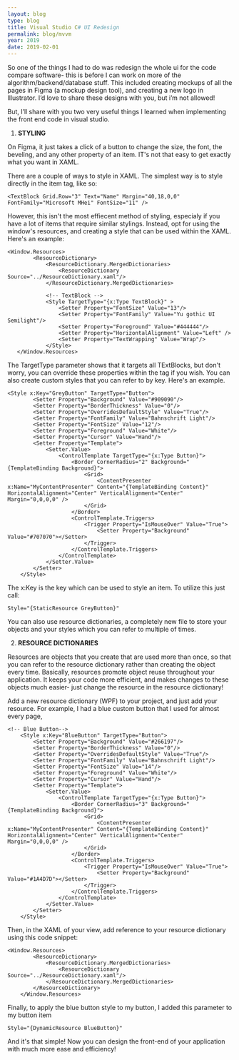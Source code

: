 ```yaml
---
layout: blog
type: blog
title: Visual Studio C# UI Redesign
permalink: blog/mvvm
year: 2019
date: 2019-02-01
---
```


So one of the things I had to do was redesign the whole ui for the code compare software- this is before I can work on more of the algorithm/backend/database stuff. This included creating mockups of all the pages in Figma (a mockup design tool), and creating a new logo in Illustrator. I’d love to share these designs with you, but i’m not allowed!

But, I’ll share with you two very useful things I learned when implementing the front end code in visual studio.


1. **STYLING**

On Figma, it just takes a click of a button to change the size, the font, the beveling, and any other property of an item. IT's not that easy to get exactly what you want in XAML.

There are a couple of ways to style in XAML. The simplest way is to style directly in the item tag, like so:

```
<TextBlock Grid.Row="3" Text="Name" Margin="40,18,0,0" FontFamily="Microsoft MHei" FontSize="11" />
```

However, this isn't the most effiecent method of styling, especialy if you have a lot of items that require similar stylings.
Instead, opt for using the window's resources, and creating a style that can be used within the XAML.
Here's an example:

```
<Window.Resources>
        <ResourceDictionary>
            <ResourceDictionary.MergedDictionaries>
                <ResourceDictionary Source="../ResourceDictionary.xaml"/>
            </ResourceDictionary.MergedDictionaries>

            <!-- TextBlock -->
            <Style TargetType="{x:Type TextBlock}" >
                <Setter Property="FontSize" Value="13"/>
                <Setter Property="FontFamily" Value="Yu gothic UI Semilight"/>
                <Setter Property="Foreground" Value="#444444"/>
                <Setter Property="HorizontalAlignment" Value="Left" />
                <Setter Property="TextWrapping" Value="Wrap"/>
            </Style>
   </Window.Resources>
```

The TargetType parameter shows that it targets all TExtBlocks, but don't worry, you can override these properties within the tag if you wish.
You can also create custom styles that you can refer to by key. Here's an example.

```
<Style x:Key="GreyButton" TargetType="Button">
        <Setter Property="Background" Value="#909090"/>
        <Setter Property="BorderThickness" Value="0"/>
        <Setter Property="OverridesDefaultStyle" Value="True"/>
        <Setter Property="FontFamily" Value="Bahnschrift Light"/>
        <Setter Property="FontSize" Value="12"/>
        <Setter Property="Foreground" Value="White"/>
        <Setter Property="Cursor" Value="Hand"/>
        <Setter Property="Template">
            <Setter.Value>
                <ControlTemplate TargetType="{x:Type Button}">
                    <Border CornerRadius="2" Background="{TemplateBinding Background}">
                        <Grid>
                            <ContentPresenter x:Name="MyContentPresenter" Content="{TemplateBinding Content}" HorizontalAlignment="Center" VerticalAlignment="Center" Margin="0,0,0,0" />
                        </Grid>
                    </Border>
                    <ControlTemplate.Triggers>
                        <Trigger Property="IsMouseOver" Value="True">
                            <Setter Property="Background" Value="#707070"></Setter>
                        </Trigger>
                    </ControlTemplate.Triggers>
                </ControlTemplate>
            </Setter.Value>
        </Setter>
    </Style>
```

The x:Key is the key which can be used to style an item. To utilize this just call:
```
Style="{StaticResource GreyButton}"
```

You can also use resource dictionaries, a completely new file to store your objects and your styles which you can refer to multiple of times.


2. **RESOURCE DICTIONARIES**

Resources are objects that you create that are used more than once, so that you can refer to the resource dictionary rather than creating the object every time. Basically, resources promote object reuse throughout your application. It keeps your code more efficient, and makes changes to these objects much easier- just change the resource in the resource dictionary!

Add a new resource dictionary (WPF) to your project, and just add your resource. For example, I had a blue custom button that I used for almost every page,

```
<!-- Blue Button-->
    <Style x:Key="BlueButton" TargetType="Button">
        <Setter Property="Background" Value="#266197"/>
        <Setter Property="BorderThickness" Value="0"/>
        <Setter Property="OverridesDefaultStyle" Value="True"/>
        <Setter Property="FontFamily" Value="Bahnschrift Light"/>
        <Setter Property="FontSize" Value="14"/>
        <Setter Property="Foreground" Value="White"/>
        <Setter Property="Cursor" Value="Hand"/>
        <Setter Property="Template">
            <Setter.Value>
                <ControlTemplate TargetType="{x:Type Button}">
                    <Border CornerRadius="3" Background="{TemplateBinding Background}">
                        <Grid>
                            <ContentPresenter x:Name="MyContentPresenter" Content="{TemplateBinding Content}" HorizontalAlignment="Center" VerticalAlignment="Center" Margin="0,0,0,0" />
                        </Grid>
                    </Border>
                    <ControlTemplate.Triggers>
                        <Trigger Property="IsMouseOver" Value="True">
                            <Setter Property="Background" Value="#1A4D7D"></Setter>
                        </Trigger>
                    </ControlTemplate.Triggers>
                </ControlTemplate>
            </Setter.Value>
        </Setter>
    </Style>
```

Then, in the XAML of your view, add reference to your resource dictionary using this code snippet:

```
<Window.Resources>
        <ResourceDictionary>
            <ResourceDictionary.MergedDictionaries>
                <ResourceDictionary Source="../ResourceDictionary.xaml"/>
            </ResourceDictionary.MergedDictionaries>
        </ResourceDictionary>
    </Window.Resources>
```

Finally, to apply the blue button style to my button, I added this parameter to my button item
```
Style="{DynamicResource BlueButton}"
```

And it's that simple! Now you can design the front-end of your application with much more ease and efficiency!